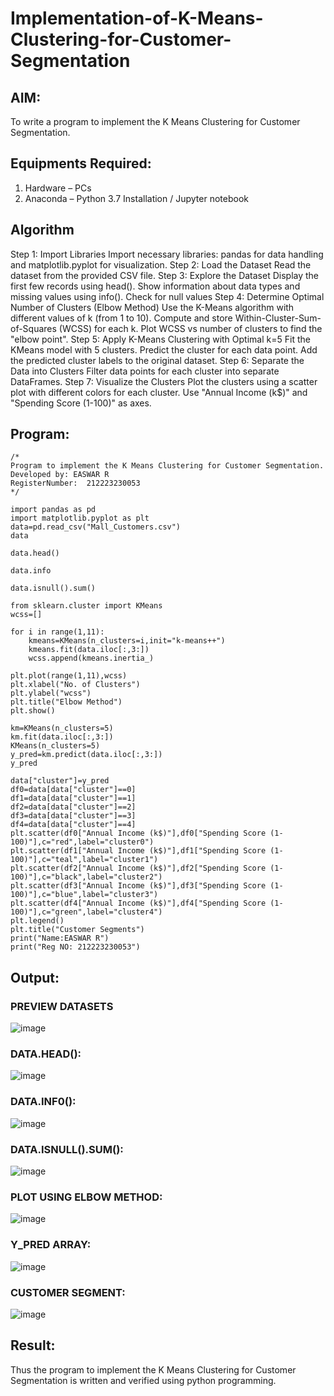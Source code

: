 # Implementation-of-K-Means-Clustering-for-Customer-Segmentation

## AIM:
To write a program to implement the K Means Clustering for Customer Segmentation.

## Equipments Required:
1. Hardware – PCs
2. Anaconda – Python 3.7 Installation / Jupyter notebook

## Algorithm
Step 1: Import Libraries Import necessary libraries: pandas for data handling and matplotlib.pyplot for visualization.
Step 2: Load the Dataset Read the dataset from the provided CSV file.
Step 3: Explore the Dataset Display the first few records using head().
Show information about data types and missing values using info().
Check for null values
Step 4: Determine Optimal Number of Clusters (Elbow Method) Use the K-Means algorithm with different values of k (from 1 to 10).
Compute and store Within-Cluster-Sum-of-Squares (WCSS) for each k.
Plot WCSS vs number of clusters to find the "elbow point".
Step 5: Apply K-Means Clustering with Optimal k=5 Fit the KMeans model with 5 clusters.
Predict the cluster for each data point.
Add the predicted cluster labels to the original dataset.
Step 6: Separate the Data into Clusters Filter data points for each cluster into separate DataFrames.
Step 7: Visualize the Clusters Plot the clusters using a scatter plot with different colors for each cluster.
Use "Annual Income (k$)" and "Spending Score (1-100)" as axes.

## Program:
```
/*
Program to implement the K Means Clustering for Customer Segmentation.
Developed by: EASWAR R
RegisterNumber:  212223230053
*/
```

```
import pandas as pd
import matplotlib.pyplot as plt
data=pd.read_csv("Mall_Customers.csv")
data

data.head()

data.info

data.isnull().sum()

from sklearn.cluster import KMeans
wcss=[]

for i in range(1,11):
    kmeans=KMeans(n_clusters=i,init="k-means++")
    kmeans.fit(data.iloc[:,3:])
    wcss.append(kmeans.inertia_)

plt.plot(range(1,11),wcss)
plt.xlabel("No. of Clusters")
plt.ylabel("wcss")
plt.title("Elbow Method")
plt.show()

km=KMeans(n_clusters=5)
km.fit(data.iloc[:,3:])
KMeans(n_clusters=5)
y_pred=km.predict(data.iloc[:,3:])
y_pred

data["cluster"]=y_pred
df0=data[data["cluster"]==0]
df1=data[data["cluster"]==1]
df2=data[data["cluster"]==2]
df3=data[data["cluster"]==3]
df4=data[data["cluster"]==4]
plt.scatter(df0["Annual Income (k$)"],df0["Spending Score (1-100)"],c="red",label="cluster0")
plt.scatter(df1["Annual Income (k$)"],df1["Spending Score (1-100)"],c="teal",label="cluster1")
plt.scatter(df2["Annual Income (k$)"],df2["Spending Score (1-100)"],c="black",label="cluster2")
plt.scatter(df3["Annual Income (k$)"],df3["Spending Score (1-100)"],c="blue",label="cluster3")
plt.scatter(df4["Annual Income (k$)"],df4["Spending Score (1-100)"],c="green",label="cluster4")
plt.legend()
plt.title("Customer Segments")
print("Name:EASWAR R")
print("Reg NO: 212223230053")

```



## Output:
### PREVIEW DATASETS

![image](https://github.com/user-attachments/assets/a858a043-fe23-45c0-bdf7-4b01a493dddc)


### DATA.HEAD():

![image](https://github.com/user-attachments/assets/bb3daeb0-5867-43f5-9024-d18af1718c2e)


### DATA.INF0():

![image](https://github.com/user-attachments/assets/50e8811c-0895-4a48-80ee-56681a4c9504)


### DATA.ISNULL().SUM():


![image](https://github.com/user-attachments/assets/755bf5e0-c77a-4d9c-9ed2-92f427ff7bff)


### PLOT USING ELBOW METHOD:

![image](https://github.com/user-attachments/assets/d3186b5e-df4b-46b7-bf4d-18d0a41e8367)


### Y_PRED ARRAY:

![image](https://github.com/user-attachments/assets/5f35af58-d896-40eb-8bc9-31fb402f795f)


### CUSTOMER SEGMENT:


![image](https://github.com/user-attachments/assets/d8666321-cf5e-4c78-9cc1-a5a5486b57a8)




## Result:
Thus the program to implement the K Means Clustering for Customer Segmentation is written and verified using python programming.

